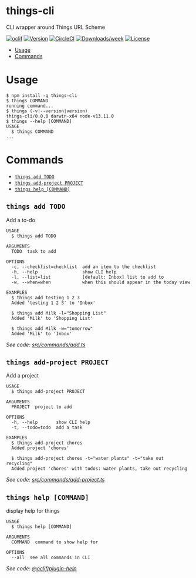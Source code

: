 things-cli
==========

CLI wrapper around Things URL Scheme

[![oclif](https://img.shields.io/badge/cli-oclif-brightgreen.svg)](https://oclif.io)
[![Version](https://img.shields.io/npm/v/things-cli.svg)](https://npmjs.org/package/things-cli)
[![CircleCI](https://circleci.com/gh/blamattina/things-cli/tree/master.svg?style=shield)](https://circleci.com/gh/blamattina/things-cli/tree/master)
[![Downloads/week](https://img.shields.io/npm/dw/things-cli.svg)](https://npmjs.org/package/things-cli)
[![License](https://img.shields.io/npm/l/things-cli.svg)](https://github.com/blamattina/things-cli/blob/master/package.json)

<!-- toc -->
* [Usage](#usage)
* [Commands](#commands)
<!-- tocstop -->
# Usage
<!-- usage -->
```sh-session
$ npm install -g things-cli
$ things COMMAND
running command...
$ things (-v|--version|version)
things-cli/0.0.0 darwin-x64 node-v13.11.0
$ things --help [COMMAND]
USAGE
  $ things COMMAND
...
```
<!-- usagestop -->
# Commands
<!-- commands -->
* [`things add TODO`](#things-add-todo)
* [`things add-project PROJECT`](#things-add-project-project)
* [`things help [COMMAND]`](#things-help-command)

## `things add TODO`

Add a to-do

```
USAGE
  $ things add TODO

ARGUMENTS
  TODO  task to add

OPTIONS
  -c, --checklist=checklist  add an item to the checklist
  -h, --help                 show CLI help
  -l, --list=list            [default: Inbox] list to add to
  -w, --when=when            when this should appear in the today view

EXAMPLES
  $ things add testing 1 2 3
  Added 'testing 1 2 3' to 'Inbox'

  $ things add Milk -l="Shopping List"
  Added 'Milk' to 'Shopping List'

  $ things add Milk -w="tomorrow"
  Added 'Milk' to 'Inbox'
```

_See code: [src/commands/add.ts](https://github.com/blamattina/things-cli/blob/v0.0.0/src/commands/add.ts)_

## `things add-project PROJECT`

Add a project

```
USAGE
  $ things add-project PROJECT

ARGUMENTS
  PROJECT  project to add

OPTIONS
  -h, --help       show CLI help
  -t, --todo=todo  add a task

EXAMPLES
  $ things add-project chores
  Added project 'chores'

  $ things add-project chores -t="water plants" -t="take out recycling"
  Added project 'chores' with todos: water plants, take out recycling
```

_See code: [src/commands/add-project.ts](https://github.com/blamattina/things-cli/blob/v0.0.0/src/commands/add-project.ts)_

## `things help [COMMAND]`

display help for things

```
USAGE
  $ things help [COMMAND]

ARGUMENTS
  COMMAND  command to show help for

OPTIONS
  --all  see all commands in CLI
```

_See code: [@oclif/plugin-help](https://github.com/oclif/plugin-help/blob/v3.2.0/src/commands/help.ts)_
<!-- commandsstop -->
